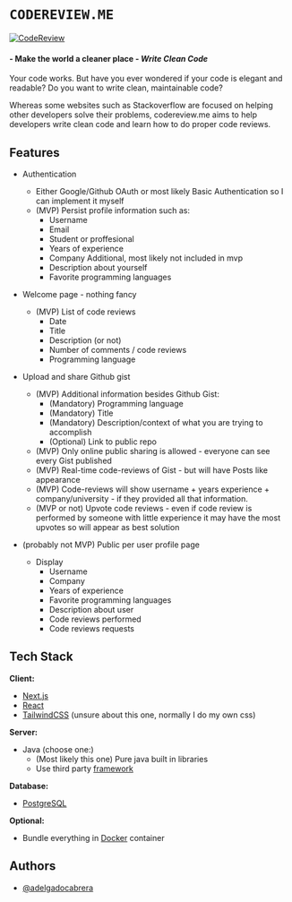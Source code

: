 
# `CODEREVIEW.ME` 

 [![CodeReview](https://www.bounteous.com/sites/default/files/insights/2019-06/previews/20190606_blog_code_review_limbo-_how_low_should_you_go_website.png)](https://github.com/CS601-F21/side-project-adelgadocabrera)

#### - Make the world a cleaner place - _Write Clean Code_ 

Your code works. But have you ever wondered if your code is elegant and readable? 
Do you want to write clean, maintainable code?

Whereas some websites such as Stackoverflow are focused on helping other developers solve their problems, 
codereview.me aims to help developers write clean code and learn how to do proper code reviews.


## Features

- Authentication
    - Either Google/Github OAuth or most likely Basic Authentication so I can implement it myself
    - (MVP) Persist profile information such as:
        - Username
        - Email
        - Student or proffesional 
        - Years of experience
        - Company
        Additional, most likely not included in mvp
        - Description about yourself
        - Favorite programming languages

- Welcome page - nothing fancy
    - (MVP) List of code reviews
        - Date
        - Title
        - Description (or not)
        - Number of comments / code reviews
        - Programming language

- Upload and share Github gist
    - (MVP) Additional information besides Github Gist:
        - (Mandatory) Programming language
        - (Mandatory) Title
        - (Mandatory) Description/context of what you are trying to accomplish
        - (Optional) Link to public repo  
    - (MVP) Only online public sharing is allowed - everyone can see every Gist published
    - (MVP) Real-time code-reviews of Gist - but will have Posts like appearance
    - (MVP) Code-reviews will show username + years experience + company/university - if they provided all that 
        information. 
    - (MVP or not) Upvote code reviews - even if code review is performed by someone with little experience
        it may have the most upvotes so will appear as best solution

- (probably not MVP) Public per user profile page 
    - Display
        - Username
        - Company
        - Years of experience
        - Favorite programming languages 
        - Description about user
        - Code reviews performed
        - Code reviews requests


  
## Tech Stack

**Client:** 
- [Next.js](https://nextjs.org/)
- [React](https://reactjs.org/)
- [TailwindCSS](https://tailwindcss.com/) (unsure about this one, normally I do my own css)

**Server:** 
- Java (choose one:) 
    - (Most likely this one) Pure java built in libraries
    - Use third party [framework](https://hackr.io/blog/java-frameworks)

**Database:**
- [PostgreSQL](https://www.postgresql.org/)

**Optional:**
- Bundle everything in [Docker](https://www.docker.com/) container
  
## Authors

- [@adelgadocabrera](https://www.github.com/adelgadocabrera)
  

